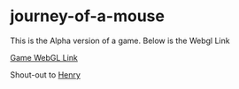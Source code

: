 # journey-of-a-mouse

This is the Alpha version of a game. Below is the Webgl Link

[Game WebGL Link](https://play.unity.com/mg/other/webgl-builds-216109)

Shout-out to [Henry](https://github.com/hbyr99)

